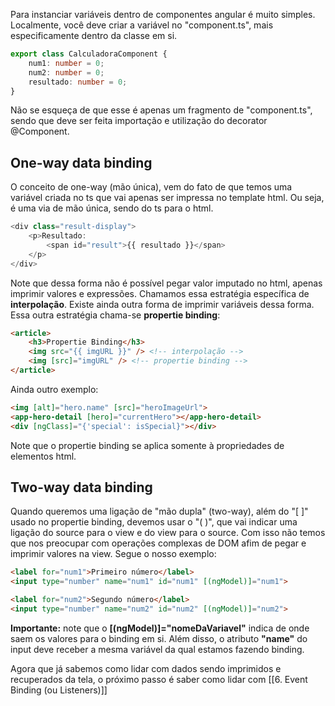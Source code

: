 Para instanciar variáveis dentro de componentes angular é muito simples. Localmente, você deve criar a variável no "component.ts", mais especificamente dentro da classe em si.

```ts
export class CalculadoraComponent {
	num1: number = 0;
	num2: number = 0;
	resultado: number = 0;  
}
```

Não se esqueça de que esse é apenas um fragmento de "component.ts", sendo que deve ser feita importação e utilização do decorator @Component.

## One-way data binding

O conceito de one-way (mão única), vem do fato de que temos uma variável criada no ts que vai apenas ser impressa no template html. Ou seja, é uma via de mão única, sendo do ts para o html.

```ts
<div class="result-display">
	<p>Resultado:
		<span id="result">{{ resultado }}</span>
	</p>
</div>
```

Note que dessa forma não é possível pegar valor imputado no html, apenas imprimir valores e expressões. Chamamos essa estratégia específica de **interpolação**.
Existe ainda outra forma de imprimir variáveis dessa forma. Essa outra estratégia chama-se **propertie binding**:

```html
<article>
	<h3>Propertie Binding</h3>
	<img src="{{ imgURL }}" /> <!-- interpolação -->
	<img [src]="imgURL" /> <!-- propertie binding -->
</article>
```

Ainda outro exemplo:

```html
<img [alt]="hero.name" [src]="heroImageUrl">
<app-hero-detail [hero]="currentHero"></app-hero-detail>
<div [ngClass]="{'special': isSpecial}"></div>
```

Note que o propertie binding se aplica somente à propriedades de elementos html.

## Two-way data binding

Quando queremos uma ligação de "mão dupla" (two-way), além do "[ ]"  usado no propertie binding, devemos usar o "( )", que vai indicar uma ligação do source para o view e do view para o source. Com isso não temos que nos preocupar com operações complexas de DOM afim de pegar e imprimir valores na view. Segue o nosso exemplo:

```html
<label for="num1">Primeiro número</label>
<input type="number" name="num1" id="num1" [(ngModel)]="num1">

<label for="num2">Segundo número</label>
<input type="number" name="num2" id="num2" [(ngModel)]="num2">
```

**Importante:** note que o **[(ngModel)]="nomeDaVariavel"** indica de onde saem os valores para o binding em si. Além disso, o atributo **"name"** do input deve receber a mesma variável da qual estamos fazendo binding.

Agora que já sabemos como lidar com dados sendo imprimidos e recuperados da tela, o próximo passo é saber como lidar com [[6. Event Binding (ou Listeners)]]

